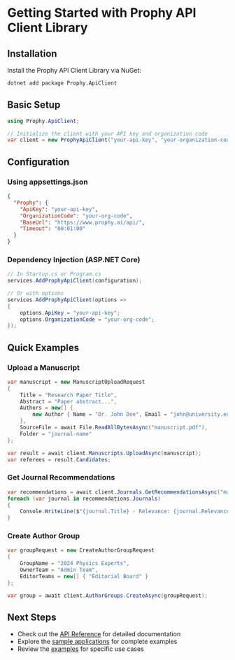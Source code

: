 # Getting Started with Prophy API Client Library

## Installation

Install the Prophy API Client Library via NuGet:

```bash
dotnet add package Prophy.ApiClient
```

## Basic Setup

```csharp
using Prophy.ApiClient;

// Initialize the client with your API key and organization code
var client = new ProphyApiClient("your-api-key", "your-organization-code");
```

## Configuration

### Using appsettings.json

```json
{
  "Prophy": {
    "ApiKey": "your-api-key",
    "OrganizationCode": "your-org-code",
    "BaseUrl": "https://www.prophy.ai/api/",
    "Timeout": "00:01:00"
  }
}
```

### Dependency Injection (ASP.NET Core)

```csharp
// In Startup.cs or Program.cs
services.AddProphyApiClient(configuration);

// Or with options
services.AddProphyApiClient(options =>
{
    options.ApiKey = "your-api-key";
    options.OrganizationCode = "your-org-code";
});
```

## Quick Examples

### Upload a Manuscript

```csharp
var manuscript = new ManuscriptUploadRequest
{
    Title = "Research Paper Title",
    Abstract = "Paper abstract...",
    Authors = new[] { 
        new Author { Name = "Dr. John Doe", Email = "john@university.edu" }
    },
    SourceFile = await File.ReadAllBytesAsync("manuscript.pdf"),
    Folder = "journal-name"
};

var result = await client.Manuscripts.UploadAsync(manuscript);
var referees = result.Candidates;
```

### Get Journal Recommendations

```csharp
var recommendations = await client.Journals.GetRecommendationsAsync("manuscript-id");
foreach (var journal in recommendations.Journals)
{
    Console.WriteLine($"{journal.Title} - Relevance: {journal.RelevanceScore}");
}
```

### Create Author Group

```csharp
var groupRequest = new CreateAuthorGroupRequest
{
    GroupName = "2024 Physics Experts",
    OwnerTeam = "Admin Team",
    EditorTeams = new[] { "Editorial Board" }
};

var group = await client.AuthorGroups.CreateAsync(groupRequest);
```

## Next Steps

- Check out the [API Reference](api-reference/) for detailed documentation
- Explore the [sample applications](../samples/) for complete examples
- Review the [examples](examples/) for specific use cases 